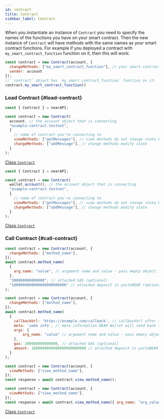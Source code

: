 ```yaml
---
id: contract
title: Contract
sidebar_label: Contract
---
```


When you instantiate an instance of `Contract` you need to specify the names of the functions you have on your smart contract.
Then the new instance of `Contract` will have methods with the same names as your smart contract functions.
For example if you deployed a contract with `my_smart_contract_function` function on it, then this will work:
```js
const contract = new Contract(account, {
  changeMethods: ["my_smart_contract_function"], // your smart-contract has a function `my_smart_contract_function`
  sender: account
});
// `contract` object has `my_smart_contract_function` function on it: 
contract.my_smart_contract_function()
```

### Load Contract {#load-contract}

<Tabs>
<TabItem value="Standard" label="Standard" default>

```js
const { Contract } = nearAPI;

const contract = new Contract(
  account, // the account object that is connecting
  "example-contract.testnet",
  {
    // name of contract you're connecting to
    viewMethods: ["getMessages"], // view methods do not change state but usually return a value
    changeMethods: ["addMessage"], // change methods modify state
  }
);
```

[Class `Contract`](https://near.github.io/near-api-js/classes/contract.contract-1.html)

</TabItem>
<TabItem value="wallet" label="Using Wallet">

```js
const { Contract } = nearAPI;

const contract = new Contract(
  wallet.account(), // the account object that is connecting
  "example-contract.testnet",
  {
    // name of contract you're connecting to
    viewMethods: ["getMessages"], // view methods do not change state but usually return a value
    changeMethods: ["addMessage"], // change methods modify state
  }
);
```

[Class `Contract`](https://near.github.io/near-api-js/classes/contract.contract-1.html)

</TabItem>
</Tabs>

### Call Contract {#call-contract}

<Tabs>
<TabItem value="method" label="Change Method" default>

```js
const contract = new Contract(account, {
  changeMethods: ["method_name"],
});
await contract.method_name(
  {
    arg_name: "value", // argument name and value - pass empty object if no args required
  },
  "300000000000000", // attached GAS (optional)
  "1000000000000000000000000" // attached deposit in yoctoNEAR (optional)
);
```

</TabItem>
<TabItem value="callback" label="Change Method w/ callbackUrl and meta">

```js
const contract = new Contract(account, {
  changeMethods: ["method_name"],
});
await contract.method_name(
  {
    callbackUrl: 'https://example.com/callback', // callbackUrl after the transaction approved (optional)
    meta: 'some info', // meta information NEAR Wallet will send back to the application. `meta` will be attached to the `callbackUrl` as a url param
    args: {
        arg_name: "value" // argument name and value - pass empty object if no args required
    },
    gas: 300000000000000, // attached GAS (optional)
    amount: 1000000000000000000000000 // attached deposit in yoctoNEAR (optional)
  }
);
```

</TabItem>
<TabItem value="view" label="View Method">

```js
const contract = new Contract(account, {
  viewMethods: ["view_method_name"],
});
const response = await contract.view_method_name();
```

</TabItem>
<TabItem value="args" label="View Method w/ args">

```js
const contract = new Contract(account, {
  viewMethods: ["view_method_name"],
});
const response = await contract.view_method_name({ arg_name: "arg_value" });
```

</TabItem>
</Tabs>

<span class="typedoc-icon typedoc-icon-class"></span> [Class `Contract`](https://near.github.io/near-api-js/classes/contract.contract-1.html)

[//]: # (## Transactions {#transactions})

[//]: # (A [Transaction]&#40;/concepts/basics/transactions/overview&#41; is a collection of Actions, and there are few types of Actions.)
[//]: # (For every type of Action there is a function on Account that you can use to invoke the Action, but Account also exposes `signAndSendTransaction` function which you can use to build and invoke a batch transaction.)
